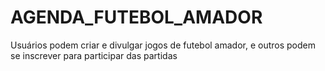 # AGENDA_FUTEBOL_AMADOR
Usuários podem criar e divulgar jogos de futebol amador, e outros podem se inscrever para participar das partidas
